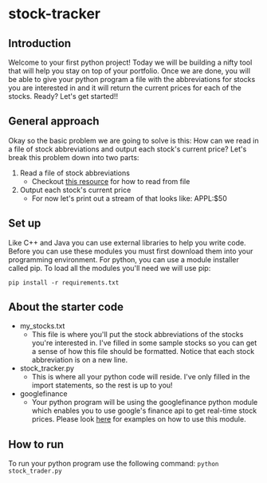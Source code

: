 # stock-tracker
## Introduction
Welcome to your first python project! Today we will be building a nifty tool that will help 
you stay on top of your portfolio. Once we are done, you will be able to give your python 
program a file with the abbreviations for stocks you are interested in and it will return 
the current prices for each of the stocks. Ready? Let's get started!!

## General approach
Okay so the basic problem we are going to solve is this: How can we read in a file of stock
abbreviations and output each stock's current price? Let's break this problem down into two
parts:
1) Read a file of stock abbreviations
    * Checkout [this resource](http://www.pythonforbeginners.com/files/reading-and-writing-files-in-python) for how to read from
    file
2) Output each stock's current price
    * For now let's print out a stream of that looks like: APPL:$50
    
## Set up
Like C++ and Java you can use external libraries to help you write code. Before you can use
these modules you must first download them into your programming environment. For python,
you can use a module installer called pip. To load all the modules you'll need we will use
pip:

```pip install -r requirements.txt```

## About the starter code
* my_stocks.txt
    * This file is where you'll put the stock abbreviations of the stocks you're interested
    in. I've filled in some sample stocks so you can get a sense of how this file should be
    formatted. Notice that each stock abbreviation is on a new line.
* stock_tracker.py
    * This is where all your python code will reside. I've only filled in the import statements,
    so the rest is up to you!
* googlefinance
    * Your python program will be using the googlefinance python module which enables you
    to use google's finance api to get real-time stock prices. Please look [here](https://stackoverflow.com/questions/5081710/how-to-create-a-stock-quote-fetching-app-in-python) for 
    examples on how to use this module.

## How to run
To run your python program use the following command:
```python stock_trader.py```

